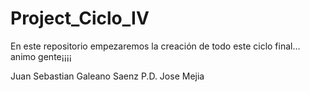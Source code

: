 # Project_Ciclo_IV
En este repositorio empezaremos la creación de todo este ciclo final... animo gente¡¡¡¡

Juan Sebastian Galeano Saenz 
P.D. Jose Mejia
